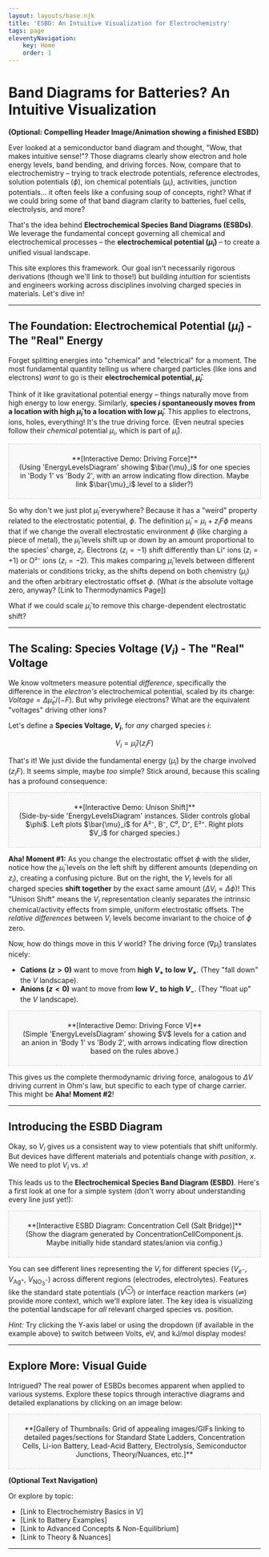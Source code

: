 ```yaml
---
layout: layouts/base.njk
title: 'ESBD: An Intuitive Visualization for Electrochemistry'
tags: page
eleventyNavigation:
    key: Home
    order: 1
---
```


# Band Diagrams for Batteries? An Intuitive Visualization

**(Optional: Compelling Header Image/Animation showing a finished ESBD)**

Ever looked at a semiconductor band diagram and thought, "Wow, that makes intuitive sense!"? Those diagrams clearly show electron and hole energy levels, band bending, and driving forces. Now, compare that to electrochemistry – trying to track electrode potentials, reference electrodes, solution potentials ($\phi$), ion chemical potentials ($\mu_i$), activities, junction potentials... it often feels like a confusing soup of concepts, right? What if we could bring some of that band diagram clarity to batteries, fuel cells, electrolysis, and more?

That's the idea behind **Electrochemical Species Band Diagrams (ESBDs)**. We leverage the fundamental concept governing all chemical and electrochemical processes – the **electrochemical potential ($\bar{\mu}_i$)** – to create a unified visual landscape.

This site explores this framework. Our goal isn't necessarily rigorous derivations (though we'll link to those!) but building _intuition_ for scientists and engineers working across disciplines involving charged species in materials. Let's dive in!

---

## The Foundation: Electrochemical Potential ($\bar{\mu}_i$) - The "Real" Energy

Forget splitting energies into "chemical" and "electrical" for a moment. The most fundamental quantity telling us where charged particles (like ions and electrons) _want_ to go is their **electrochemical potential, $\bar{\mu}_i$**.

Think of it like gravitational potential energy – things naturally move from high energy to low energy. Similarly, **species $i$ spontaneously moves from a location with high $\bar{\mu}_i$ to a location with low $\bar{\mu}_i$**. This applies to electrons, ions, holes, everything! It's the true driving force. (Even neutral species follow their _chemical_ potential $\mu_i$, which is part of $\bar{\mu}_i$).

<div class="interactive-placeholder" style="border:1px dashed #ccc; padding: 20px; margin: 1em 0; text-align: center; background-color: #f9f9f9;">
  **[Interactive Demo: Driving Force]**<br>
  (Using 'EnergyLevelsDiagram' showing $\bar{\mu}_i$ for one species in 'Body 1' vs 'Body 2', with an arrow indicating flow direction. Maybe link $\bar{\mu}_i$ level to a slider?)
</div>

So why don't we just plot $\bar{\mu}_i$ everywhere? Because it has a "weird" property related to the electrostatic potential, $\phi$. The definition $\bar{\mu}_i = \mu_i + z_i F \phi$ means that if we change the overall electrostatic environment $\phi$ (like charging a piece of metal), the $\bar{\mu}_i$ levels shift up or down by an amount proportional to the species' charge, $z_i$. Electrons ($z_i=-1$) shift differently than Li⁺ ions ($z_i=+1$) or O²⁻ ions ($z_i=-2$). This makes comparing $\bar{\mu}_i$ levels between different materials or conditions tricky, as the shifts depend on both chemistry ($\mu_i$) and the often arbitrary electrostatic offset $\phi$. (What _is_ the absolute voltage zero, anyway? [Link to Thermodynamics Page])

What if we could scale $\bar{\mu}_i$ to remove this charge-dependent electrostatic shift?

---

## The Scaling: Species Voltage ($V_i$) - The "Real" Voltage

We know voltmeters measure potential _difference_, specifically the difference in the _electron's_ electrochemical potential, scaled by its charge: $Voltage = \Delta \bar{\mu}_e / (-F)$. But why privilege electrons? What are the equivalent "voltages" driving other ions?

Let's define a **Species Voltage, $V_i$**, for _any_ charged species $i$:

$$V_i = \bar{\mu}_i / (z_i F)$$

That's it! We just divide the fundamental energy ($\bar{\mu}_i$) by the charge involved ($z_i F$). It seems simple, maybe _too_ simple? Stick around, because this scaling has a profound consequence:

<div class="interactive-placeholder" style="border:1px dashed #ccc; padding: 20px; margin: 1em 0; text-align: center; background-color: #f9f9f9;">
  **[Interactive Demo: Unison Shift]**<br>
  (Side-by-side 'EnergyLevelsDiagram' instances. Slider controls global $\phi$. Left plots $\bar{\mu}_i$ for A²⁻, B⁻, C⁰, D⁺, E²⁺. Right plots $V_i$ for charged species.)
</div>

**Aha! Moment #1:** As you change the electrostatic offset $\phi$ with the slider, notice how the $\bar{\mu}_i$ levels on the left shift by different amounts (depending on $z_i$), creating a confusing picture. But on the right, the $V_i$ levels for all charged species **shift together** by the exact same amount ($\Delta V_i = \Delta \phi$)! This "Unison Shift" means the $V_i$ representation cleanly separates the intrinsic chemical/activity effects from simple, uniform electrostatic offsets. The _relative differences_ between $V_i$ levels become invariant to the choice of $\phi$ zero.

Now, how do things move in this $V$ world? The driving force ($\nabla \bar{\mu}_i$) translates nicely:

- **Cations ($z > 0$)** want to move from **high $V_+$ to low $V_+$**. (They "fall down" the $V$ landscape).
- **Anions ($z < 0$)** want to move from **low $V_-$ to high $V_-$**. (They "float up" the $V$ landscape).

<div class="interactive-placeholder" style="border:1px dashed #ccc; padding: 20px; margin: 1em 0; text-align: center; background-color: #f9f9f9;">
  **[Interactive Demo: Driving Force V]**<br>
  (Simple 'EnergyLevelsDiagram' showing $V$ levels for a cation and an anion in 'Body 1' vs 'Body 2', with arrows indicating flow direction based on the rules above.)
</div>

This gives us the complete thermodynamic driving force, analogous to $\Delta V$ driving current in Ohm's law, but specific to each type of charge carrier. This might be **Aha! Moment #2**!

---

## Introducing the ESBD Diagram

Okay, so $V_i$ gives us a consistent way to view potentials that shift uniformly. But devices have different materials and potentials change with _position_, $x$. We need to plot $V_i$ vs. $x$!

This leads us to the **Electrochemical Species Band Diagram (ESBD)**. Here's a first look at one for a simple system (don't worry about understanding every line just yet!):

<div class="interactive-placeholder" style="border:1px dashed #ccc; padding: 20px; margin: 1em 0; text-align: center; background-color: #f9f9f9;">
  **[Interactive ESBD Diagram: Concentration Cell (Salt Bridge)]**<br>
  (Show the diagram generated by ConcentrationCellComponent.js. Maybe initially hide standard states/anion via config.)
</div>

You can see different lines representing the $V_i$ for different species ($V_{e^-}$, $V_{\mathrm{Ag}^{+}}$, $V_{\mathrm{NO}_3^{-}}$) across different regions (electrodes, electrolytes). Features like the standard state potentials ($V^\ominus$) or interface reaction markers ($\rightleftharpoons$) provide more context, which we'll explore later. The key idea is visualizing the potential landscape for _all_ relevant charged species vs. position.

_Hint:_ Try clicking the Y-axis label or using the dropdown (if available in the example above) to switch between Volts, eV, and kJ/mol display modes!

---

## Explore More: Visual Guide

Intrigued? The real power of ESBDs becomes apparent when applied to various systems. Explore these topics through interactive diagrams and detailed explanations by clicking on an image below:

<div class="gallery-placeholder" style="border:1px dashed #ccc; padding: 20px; margin: 1em 0; text-align: center; background-color: #f9f9f9;">
  **[Gallery of Thumbnails: Grid of appealing images/GIFs linking to detailed pages/sections for Standard State Ladders, Concentration Cells, Li-ion Battery, Lead-Acid Battery, Electrolysis, Semiconductor Junctions, Theory/Nuances, etc.]**
</div>

**(Optional Text Navigation)**

Or explore by topic:

- [Link to Electrochemistry Basics in V]
- [Link to Battery Examples]
- [Link to Advanced Concepts & Non-Equilibrium]
- [Link to Theory & Nuances]

---
